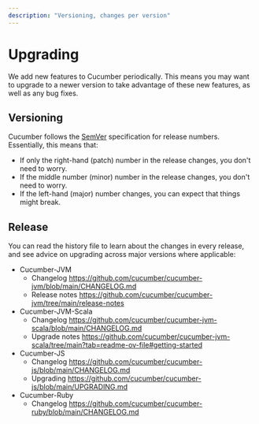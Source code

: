 ```yaml
---
description: "Versioning, changes per version"
---
```


# Upgrading

We add new features to Cucumber periodically. This means you may want to upgrade to a newer version to take advantage of these new features, as well as any bug fixes.

## Versioning

Cucumber follows the [SemVer](http://semver.org/) specification for release numbers.
Essentially, this means that:

* If only the right-hand (patch) number in the release changes, you don't need to worry.
* If the middle number (minor) number in the release changes, you don't need to worry.
* If the left-hand (major) number changes, you can expect that things might break.

## Release 

You can read the history file to learn about the changes in every release, and see advice on upgrading across major versions where applicable:

- Cucumber-JVM
  - Changelog https://github.com/cucumber/cucumber-jvm/blob/main/CHANGELOG.md
  - Release notes https://github.com/cucumber/cucumber-jvm/tree/main/release-notes
- Cucumber-JVM-Scala
  - Changelog https://github.com/cucumber/cucumber-jvm-scala/blob/main/CHANGELOG.md
  - Upgrade notes https://github.com/cucumber/cucumber-jvm-scala/tree/main?tab=readme-ov-file#getting-started
- Cucumber-JS
  - Changelog https://github.com/cucumber/cucumber-js/blob/main/CHANGELOG.md
  - Upgrading https://github.com/cucumber/cucumber-js/blob/main/UPGRADING.md
- Cucumber-Ruby
  - Changelog https://github.com/cucumber/cucumber-ruby/blob/main/CHANGELOG.md
